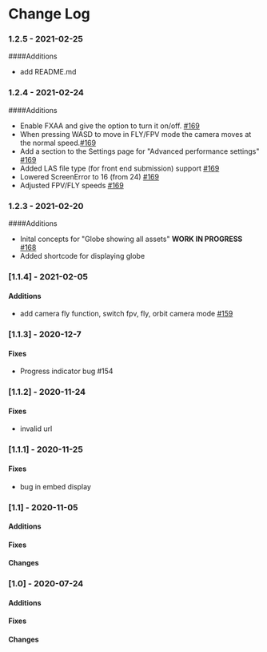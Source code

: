 # Change Log

### 1.2.5 - 2021-02-25
####Additions
- add README.md

### 1.2.4 - 2021-02-24
####Additions
- Enable FXAA and give the option to turn it on/off. [#169](https://github.com/Construkted-Reality/construkted_reality/issues/169)
- When pressing WASD to move in FLY/FPV mode the camera moves at the normal speed.[#169](https://github.com/Construkted-Reality/construkted_reality/issues/169)
- Add a section to the Settings page for "Advanced performance settings" [#169](https://github.com/Construkted-Reality/construkted_reality/issues/169)
- Added LAS file type (for front end submission) support [#169](https://github.com/Construkted-Reality/construkted_reality/issues/169)
- Lowered ScreenError to 16 (from 24) [#169](https://github.com/Construkted-Reality/construkted_reality/issues/169)
- Adjusted FPV/FLY speeds [#169](https://github.com/Construkted-Reality/construkted_reality/issues/169)

### 1.2.3 - 2021-02-20
####Additions
- Inital concepts for "Globe showing all assets" **WORK IN PROGRESS** [#168](https://github.com/Construkted-Reality/construkted_reality/issues/168) 
 - Added shortcode for displaying globe

### [1.1.4] - 2021-02-05

#### Additions
 - add camera fly function, switch fpv, fly, orbit camera mode [#159](https://github.com/Construkted-Reality/construkted_reality/issues/159)

### [1.1.3] - 2020-12-7

#### Fixes
 - Progress indicator bug #154

### [1.1.2] - 2020-11-24

#### Fixes
 - invalid url

### [1.1.1] - 2020-11-25

#### Fixes
 - bug in embed display

### [1.1] - 2020-11-05

#### Additions
#### Fixes
#### Changes

### [1.0] - 2020-07-24

#### Additions
#### Fixes
#### Changes
